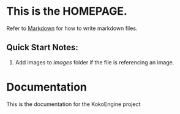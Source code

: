 
# This is the **HOMEPAGE**.
Refer to [Markdown](http://daringfireball.net/projects/markdown/) for how to write markdown files.
## Quick Start Notes:
1. Add images to *images* folder if the file is referencing an image.

# Documentation
This is the documentation for the KokoEngine project
